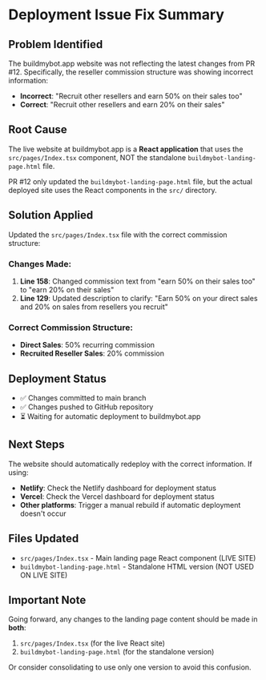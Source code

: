 # Deployment Issue Fix Summary

## Problem Identified
The buildmybot.app website was not reflecting the latest changes from PR #12. Specifically, the reseller commission structure was showing incorrect information:
- **Incorrect**: "Recruit other resellers and earn 50% on their sales too"
- **Correct**: "Recruit other resellers and earn 20% on their sales"

## Root Cause
The live website at buildmybot.app is a **React application** that uses the `src/pages/Index.tsx` component, NOT the standalone `buildmybot-landing-page.html` file.

PR #12 only updated the `buildmybot-landing-page.html` file, but the actual deployed site uses the React components in the `src/` directory.

## Solution Applied
Updated the `src/pages/Index.tsx` file with the correct commission structure:

### Changes Made:
1. **Line 158**: Changed commission text from "earn 50% on their sales too" to "earn 20% on their sales"
2. **Line 129**: Updated description to clarify: "Earn 50% on your direct sales and 20% on sales from resellers you recruit"

### Correct Commission Structure:
- **Direct Sales**: 50% recurring commission
- **Recruited Reseller Sales**: 20% commission

## Deployment Status
- ✅ Changes committed to main branch
- ✅ Changes pushed to GitHub repository
- ⏳ Waiting for automatic deployment to buildmybot.app

## Next Steps
The website should automatically redeploy with the correct information. If using:
- **Netlify**: Check the Netlify dashboard for deployment status
- **Vercel**: Check the Vercel dashboard for deployment status
- **Other platforms**: Trigger a manual rebuild if automatic deployment doesn't occur

## Files Updated
- `src/pages/Index.tsx` - Main landing page React component (LIVE SITE)
- `buildmybot-landing-page.html` - Standalone HTML version (NOT USED ON LIVE SITE)

## Important Note
Going forward, any changes to the landing page content should be made in **both**:
1. `src/pages/Index.tsx` (for the live React site)
2. `buildmybot-landing-page.html` (for the standalone version)

Or consider consolidating to use only one version to avoid this confusion.